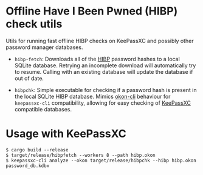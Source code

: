 # Offline Have I Been Pwned (HIBP) check utils

Utils for running fast offline HIBP checks on KeePassXC and possibly other password
manager databases.

- `hibp-fetch`: Downloads all of the [HIBP](https://haveibeenpwned.com/Passwords)
  password hashes to a local SQLite database. Retrying an incomplete download
  will automatically try to resume. Calling with an existing database
  will update the database if out of date.

- `hibpchk`: Simple executable for checking if a password hash is present in the
  local SQLite HIBP database. Mimics [okon-cli](https://github.com/stryku/okon)
  behaviour for `keepassxc-cli` compatibility, allowing for easy checking of
  [KeePassXC](https://keepassxc.org/) compatible databases.


# Usage with KeePassXC

```shell
$ cargo build --release
$ target/release/hibpfetch --workers 8 --path hibp.okon
$ keepassxc-cli analyze --okon target/release/hibpchk --hibp hibp.okon password_db.kdbx
```
